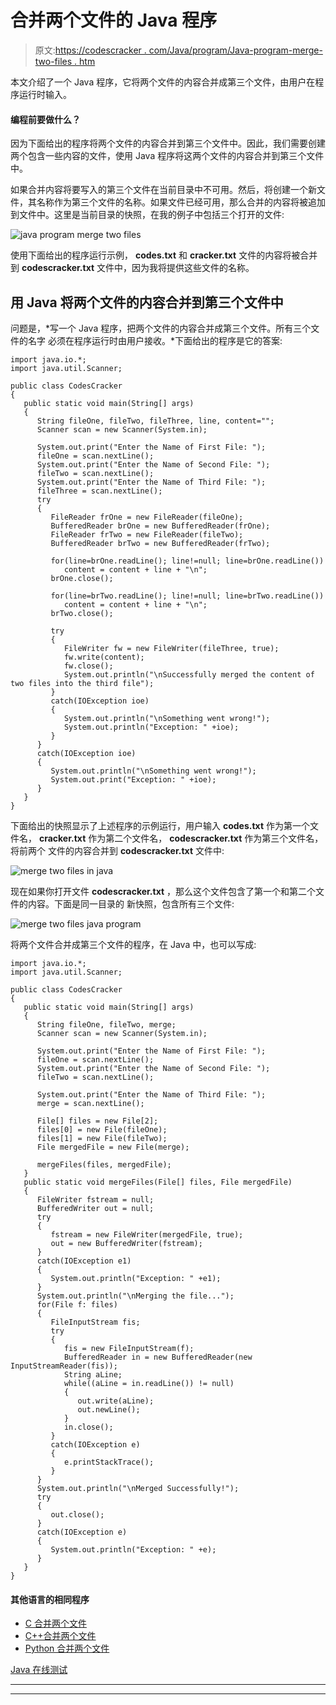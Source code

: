 # 合并两个文件的 Java 程序

> 原文:[https://codescracker . com/Java/program/Java-program-merge-two-files . htm](https://codescracker.com/java/program/java-program-merge-two-files.htm)

本文介绍了一个 Java 程序，它将两个文件的内容合并成第三个文件，由用户在程序运行时输入。

#### 编程前要做什么？

因为下面给出的程序将两个文件的内容合并到第三个文件中。因此，我们需要创建两个包含一些内容的文件，使用 Java 程序将这两个文件的内容合并到第三个文件中。

如果合并内容将要写入的第三个文件在当前目录中不可用。然后，将创建一个新文件，其名称作为第三个文件的名称。如果文件已经可用，那么合并的内容将被追加到文件中。这里是当前目录的快照，在我的例子中包括三个打开的文件:

![java program merge two files](../Images/4b74385335c753b5339cd1ea77e5f16f.png)

使用下面给出的程序运行示例， **codes.txt** 和 **cracker.txt** 文件的内容将被合并 到 **codescracker.txt** 文件中，因为我将提供这些文件的名称。

## 用 Java 将两个文件的内容合并到第三个文件中

问题是，*写一个 Java 程序，把两个文件的内容合并成第三个文件。所有三个文件的名字 必须在程序运行时由用户接收。*下面给出的程序是它的答案:

```
import java.io.*;
import java.util.Scanner;

public class CodesCracker
{
   public static void main(String[] args)
   {
      String fileOne, fileTwo, fileThree, line, content="";
      Scanner scan = new Scanner(System.in);

      System.out.print("Enter the Name of First File: ");
      fileOne = scan.nextLine();
      System.out.print("Enter the Name of Second File: ");
      fileTwo = scan.nextLine();
      System.out.print("Enter the Name of Third File: ");
      fileThree = scan.nextLine();
      try
      {
         FileReader frOne = new FileReader(fileOne);
         BufferedReader brOne = new BufferedReader(frOne);
         FileReader frTwo = new FileReader(fileTwo);
         BufferedReader brTwo = new BufferedReader(frTwo);

         for(line=brOne.readLine(); line!=null; line=brOne.readLine())
            content = content + line + "\n";
         brOne.close();

         for(line=brTwo.readLine(); line!=null; line=brTwo.readLine())
            content = content + line + "\n";
         brTwo.close();

         try
         {
            FileWriter fw = new FileWriter(fileThree, true);
            fw.write(content);
            fw.close();
            System.out.println("\nSuccessfully merged the content of two files into the third file");
         }
         catch(IOException ioe)
         {
            System.out.println("\nSomething went wrong!");
            System.out.println("Exception: " +ioe);
         }
      }
      catch(IOException ioe)
      {
         System.out.println("\nSomething went wrong!");
         System.out.print("Exception: " +ioe);
      }
   }
}
```

下面给出的快照显示了上述程序的示例运行，用户输入 **codes.txt** 作为第一个文件名， **cracker.txt** 作为第二个文件名， **codescracker.txt** 作为第三个文件名，将前两个 文件的内容合并到 **codescracker.txt** 文件中:

![merge two files in java](../Images/051b24fa28509e3a21e0d595a4177dac.png)

现在如果你打开文件 **codescracker.txt** ，那么这个文件包含了第一个和第二个文件的内容。下面是同一目录的 新快照，包含所有三个文件:

![merge two files java program](../Images/0e76349d105fbd35d5fd1ad98b098a01.png)

将两个文件合并成第三个文件的程序，在 Java 中，也可以写成:

```
import java.io.*;
import java.util.Scanner;

public class CodesCracker
{
   public static void main(String[] args)
   {
      String fileOne, fileTwo, merge;
      Scanner scan = new Scanner(System.in);

      System.out.print("Enter the Name of First File: ");
      fileOne = scan.nextLine();
      System.out.print("Enter the Name of Second File: ");
      fileTwo = scan.nextLine();

      System.out.print("Enter the Name of Third File: ");
      merge = scan.nextLine();

      File[] files = new File[2];
      files[0] = new File(fileOne);
      files[1] = new File(fileTwo);
      File mergedFile = new File(merge);

      mergeFiles(files, mergedFile);
   }
   public static void mergeFiles(File[] files, File mergedFile)
   { 
      FileWriter fstream = null;
      BufferedWriter out = null;
      try
      {
         fstream = new FileWriter(mergedFile, true);
         out = new BufferedWriter(fstream);
      }
      catch(IOException e1)
      {
         System.out.println("Exception: " +e1);
      }
      System.out.println("\nMerging the file...");
      for(File f: files)
      {
         FileInputStream fis;
         try
         {
            fis = new FileInputStream(f);
            BufferedReader in = new BufferedReader(new InputStreamReader(fis));
            String aLine;
            while((aLine = in.readLine()) != null)
            {
               out.write(aLine);
               out.newLine();
            }
            in.close();
         }
         catch(IOException e)
         {
            e.printStackTrace();
         }
      }
      System.out.println("\nMerged Successfully!");
      try
      {
         out.close();
      }
      catch(IOException e)
      {
         System.out.println("Exception: " +e);
      }
   }
}
```

#### 其他语言的相同程序

*   [C 合并两个文件](/c/program/c-program-merge-two-files.htm)
*   [C++合并两个文件](/cpp/program/cpp-program-merge-two-files.htm)
*   [Python 合并两个文件](/python/program/python-program-merge-two-files.htm)

[Java 在线测试](/exam/showtest.php?subid=1)

* * *

* * *
